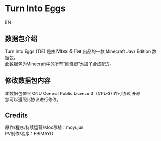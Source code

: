 # Turn Into Eggs
[EN](README-EN.md)
<h2>数据包介绍</h2>
Turn Into Eggs (TIE) 是由 <big>Miss & Far</big> 出品的一款 Minecraft Java Edition 数据包。<br>
此数据包为Minecraft中的所有“刷怪蛋”添加了合成配方。
<h2>修改数据包内容</h2>
本数据包依照 GNU General Public License 3（GPLv3) 许可协议 开源<br>
您可以遵照此协议进行修改。
<h2>Credits</h2>
原作/程序/持续运营/Mod移植：moyujun<br>
PV制作/程序：FBIMAYO
